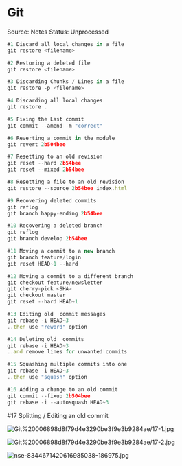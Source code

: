# Git

Source: Notes
Status: Unprocessed

```jsx
#1 Discard all local changes in a file
git restore <filename>

#2 Restoring a deleted file
git restore <filename>

#3 Discarding Chunks / Lines in a file
git restore -p <filename>

#4 Discarding all local changes
git restore .

#5 Fixing the Last commit
git commit --amend -m "correct"

#6 Reverting a commit in the module
git revert 2b504bee

#7 Resetting to an old revision
git reset --hard 2b54bee
git reset --mixed 2b54bee

#8 Resetting a file to an old revision
git restore --source 2b54bee index.html

#9 Recovering deleted commits
git reflog
git branch happy-ending 2b54bee

#10 Recovering a deleted branch
git reflog
git branch develop 2b54bee

#11 Moving a commit to a new branch
git branch feature/login
git reset HEAD~1 --hard

#12 Moving a commit to a different branch
git checkout feature/newsletter
git cherry-pick <SHA>
git checkout master
git reset --hard HEAD~1

#13 Editing old  commit messages
git rebase -i HEAD~3
..then use "reword" option

#14 Deleting old  commits
git rebase -i HEAD~3
..and remove lines for unwanted commits

#15 Squashing multiple commits into one
git rebase -i HEAD~3
..then use "squash" option

#16 Adding a change to an old commit
git commit --fixup 2b504bee
git rebase -i --autosquash HEAD~3
```

#17 Splitting / Editing an old commit

![Git%20006898d8f79d4e3290be3f9e3b9284ae/17-1.jpg](Git%20006898d8f79d4e3290be3f9e3b9284ae/17-1.jpg)

![Git%20006898d8f79d4e3290be3f9e3b9284ae/17-2.jpg](Git%20006898d8f79d4e3290be3f9e3b9284ae/17-2.jpg)

![nse-8344671420616985038-186975.jpg](Git%20006898d8f79d4e3290be3f9e3b9284ae/nse-8344671420616985038-186975.jpg)